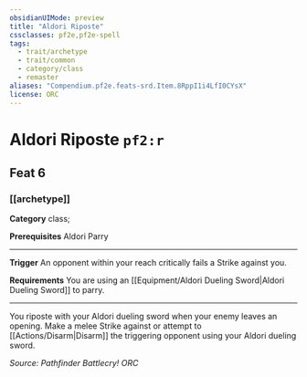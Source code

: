 ```yaml
---
obsidianUIMode: preview
title: "Aldori Riposte"
cssclasses: pf2e,pf2e-spell
tags:
  - trait/archetype
  - trait/common
  - category/class
  - remaster
aliases: "Compendium.pf2e.feats-srd.Item.8RppI1i4LfI0CYsX"
license: ORC
---
```

# Aldori Riposte `pf2:r`
## Feat 6
### [[archetype]]

**Category** class; 



**Prerequisites** Aldori Parry
* * *
**Trigger** An opponent within your reach critically fails a Strike against you.

**Requirements** You are using an [[Equipment/Aldori Dueling Sword|Aldori Dueling Sword]] to parry.

* * *

You riposte with your Aldori dueling sword when your enemy leaves an opening. Make a melee Strike against or attempt to [[Actions/Disarm|Disarm]] the triggering opponent using your Aldori dueling sword.

*Source: Pathfinder Battlecry!*
*ORC*